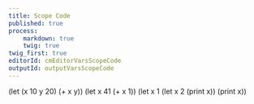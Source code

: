 ```yaml
---
title: Scope Code
published: true
process:
    markdown: true
    twig: true
twig_first: true
editorId: cmEditorVarsScopeCode
outputId: outputVarsScopeCode
---
```

(let (x 10 y 20)
    (+ x y))
(let x 41 (+ x 1))
(let x 1
    (let x 2
      (print x))
    (print x))